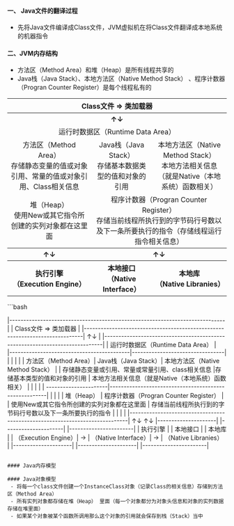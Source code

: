#### 一、 Java文件的翻译过程
 - 先将Java文件编译成Class文件，JVM虚拟机在将Class文件翻译成本地系统的机器指令
 
#### 二、JVM内存结构
 - 方法区（Method Area）和堆（Heap）是所有线程共享的
 - Java栈（Java Stack）、本地方法区（Native Method Stack） 、程序计数器（Progran Counter Register）是每个线程私有的
<table>
    <tr>
        <th colspan="3" align="center">Class文件  => 类加载器</th>
    </tr>
    <tr>
        <th colspan="3" align="center">↑↓</th>
    </tr>
    <tr>
        <td colspan="3" align="center">运行时数据区（Runtime Data Area）</td>
    </tr>
    <tr>
        <td align="center"><span>方法区（Method Area）</span></br><span>存储静态变量的值或对象引用、常量的值或对象引用、Class相关信息</span></td>
        <td align="center"><span>Java栈（Java Stack）</span></br><span>存储基本数据类型的值和对象的引用</span></td>
        <td align="center"><span>本地方法区（Native Method Stack）</span></br><span>本地方法相关信息（就是Native（本地系统）函数相关）</span></td>
    </tr>
    <tr>
        <td align="center"><span>堆（Heap） </span></br><span>使用New或其它指令所创建的实列对象都在这里面</span></td>
        <td align="center" colspan="2"><span>程序计数器（Progran Counter Register）</span></br><span>存储当前线程所执行到的字节码行号数以及下一条所要执行的指令（存储线程运行指令相关信息）</span></td>
    </tr>
    <tr>
        <th align="center">↑↓</th>
        <th colspan="2" align="center">↑↓</th>
    </tr>
    <tr>
        <th><span>执行引擎<span></br><span>（Execution Engine）</span></th>
        <th><span>本地接口<span></br><span>（Native Interface）</span></th>
        <th><span>本地库<span></br><span>（Native Libranies）</span></th>
    </tr>
</table> 
```bash

|-----------------------------------------------------------------------------|
|                         Class文件  => 类加载器                               |
|-----------------------------------------------------------------------------|
                                 ↑↓                                           |
|-----------------------------------------------------------------------------|
|                     运行时数据区（Runtime Data Area）                         |             
|-------------------------------------------|---------------------------------|
|                     |                     |                                 |
| 方法区（Method Area）| Java栈（Java Stack）| 本地方法区（Native Method Stack） |
|  存储静态变量或引用、常量或常量引用、class相关信息                   |存储基本类型的值和对象的引用                     |   本地方法相关信息（就是Native（本地系统）函数相关）           |
|                     |                     |                                 |
----------------------|-------------------------------------------------------|
|                     |                                                       |
| 堆（Heap）                         |           程序计数器（Progran Counter Register）       |    
| 使用New或其它指令所创建的实列对象都在这里面                    |   存储当前线程所执行到的字节码行号数以及下一条所要执行的指令                         |
|                     |                                                       |
|-----------------------------------------------------------------------------|
         ↑↓                          ↑↓
|---------------------|    |---------------------|    |-----------------------|
|      执行引擎        |    |       本地接口      |    |       本地库           |
| （Execution Engine）| -> | （Native Interface）| -> |  （Native Libranies）  |
|---------------------|    |---------------------|    |-----------------------|
```                   
 
#### Java内存模型

#### Java对象模型
 - 将每一个class文件创建一个InstanceClass对象（记录Class的相关信息）存储到方法区（Method Area）
 - 所有实列对象都存储在堆（Heap） 里面（每一个对象都分为对象头信息和对象的实列数据存储在堆里面）
 - 如果某个对象被某个函数所调用那么这个对象的引用就会保存到栈（Stack）当中
